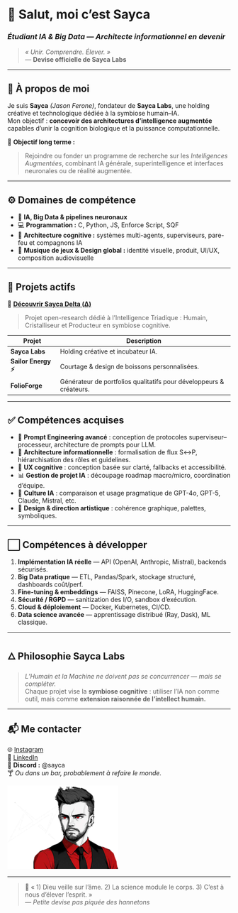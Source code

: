 # 👋 Salut, moi c’est **Sayca**
### *Étudiant IA & Big Data — Architecte informationnel en devenir*

> *« Unir. Comprendre. Élever. »*  
> — **Devise officielle de Sayca Labs**

---

## 🧠 À propos de moi
Je suis **Sayca** *(Jason Ferone)*, fondateur de **Sayca Labs**, une holding créative et technologique dédiée à la symbiose humain–IA.  
Mon objectif : **concevoir des architectures d’intelligence augmentée** capables d’unir la cognition biologique et la puissance computationnelle.

🎯 **Objectif long terme :**  
> Rejoindre ou fonder un programme de recherche sur les *Intelligences Augmentées*, combinant IA générale, superintelligence et interfaces neuronales ou de réalité augmentée.

---

## ⚙️ Domaines de compétence
- 🧬 **IA, Big Data & pipelines neuronaux**
- 💻 **Programmation :** C, Python, JS, Enforce Script, SQF  
- 🧩 **Architecture cognitive :** systèmes multi-agents, superviseurs, pare-feu et compagnons IA  
- 🎨 **Musique de jeux & Design global :** identité visuelle, produit, UI/UX, composition audiovisuelle

---

## 🚀 Projets actifs
🔗 [**Découvrir Sayca Delta (Δ)**](https://github.com/devSayca/Sayca-Delta/tree/main)  
> Projet open-research dédié à l’Intelligence Triadique : Humain, Cristalliseur et Producteur en symbiose cognitive.  

| Projet | Description |
|--------|--------------|
| **Sayca Labs** | Holding créative et incubateur IA. |
| **Sailor Energy ⚡** | Courtage & design de boissons personnalisées. |
| **FolioForge** | Générateur de portfolios qualitatifs pour développeurs & créateurs. |

---

## ✅ Compétences acquises
- 🧩 **Prompt Engineering avancé** : conception de protocoles superviseur–processeur, architecture de prompts pour LLM.  
- 🧠 **Architecture informationnelle** : formalisation de flux S↔P, hiérarchisation des rôles et guidelines.  
- 🎯 **UX cognitive** : conception basée sur clarté, fallbacks et accessibilité.  
- 📊 **Gestion de projet IA** : découpage roadmap macro/micro, coordination d’équipe.  
- 🤖 **Culture IA** : comparaison et usage pragmatique de GPT-4o, GPT-5, Claude, Mistral, etc.  
- 🎨 **Design & direction artistique** : cohérence graphique, palettes, symboliques.  

---

## ⬜️ Compétences à développer
1. **Implémentation IA réelle** — API (OpenAI, Anthropic, Mistral), backends sécurisés.  
2. **Big Data pratique** — ETL, Pandas/Spark, stockage structuré, dashboards coût/perf.  
3. **Fine-tuning & embeddings** — FAISS, Pinecone, LoRA, HuggingFace.  
4. **Sécurité / RGPD** — sanitization des I/O, sandbox d’exécution.  
5. **Cloud & déploiement** — Docker, Kubernetes, CI/CD.  
6. **Data science avancée** — apprentissage distribué (Ray, Dask), ML classique.  

---

## 🜂 Philosophie Sayca Labs
> *L’Humain et la Machine ne doivent pas se concurrencer — mais se compléter.*  
Chaque projet vise la **symbiose cognitive** : utiliser l’IA non comme outil, mais comme **extension raisonnée de l’intellect humain.**

---

## 📬 Me contacter
🌐 [Instagram](https://instagram.com/sayca.labs)  
💼 [LinkedIn](https://linkedin.com/in/sayca)  
💬 **Discord :** @sayca  
🍸 *Ou dans un bar, probablement à refaire le monde.*

![Bannière](compactbanner.png)

---

> 🧠 « 1) Dieu veille sur l’âme. 2) La science module le corps. 3) C’est à nous d’élever l’esprit. »  
> — *Petite devise pas piquée des hannetons*  
